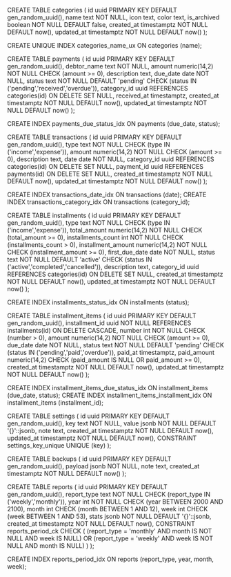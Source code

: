 CREATE TABLE categories (
  id          uuid PRIMARY KEY DEFAULT gen_random_uuid(),
  name        text NOT NULL,
  icon        text,
  color       text,
  is_archived boolean NOT NULL DEFAULT false,
  created_at  timestamptz NOT NULL DEFAULT now(),
  updated_at  timestamptz NOT NULL DEFAULT now()
);

CREATE UNIQUE INDEX categories_name_ux ON categories (name);

CREATE TABLE payments (
  id           uuid PRIMARY KEY DEFAULT gen_random_uuid(),
  debtor_name  text NOT NULL,
  amount       numeric(14,2) NOT NULL CHECK (amount >= 0),
  description  text,
  due_date     date NOT NULL,
  status       text NOT NULL DEFAULT 'pending' CHECK (status IN ('pending','received','overdue')),
  category_id  uuid REFERENCES categories(id) ON DELETE SET NULL,
  received_at  timestamptz,
  created_at   timestamptz NOT NULL DEFAULT now(),
  updated_at   timestamptz NOT NULL DEFAULT now()
);

CREATE INDEX payments_due_status_idx ON payments (due_date, status);

CREATE TABLE transactions (
  id           uuid PRIMARY KEY DEFAULT gen_random_uuid(),
  type         text NOT NULL CHECK (type IN ('income','expense')),
  amount       numeric(14,2) NOT NULL CHECK (amount >= 0),
  description  text,
  date         date NOT NULL,
  category_id  uuid REFERENCES categories(id) ON DELETE SET NULL,
  payment_id   uuid REFERENCES payments(id) ON DELETE SET NULL,
  created_at   timestamptz NOT NULL DEFAULT now(),
  updated_at   timestamptz NOT NULL DEFAULT now()
);

CREATE INDEX transactions_date_idx ON transactions (date);
CREATE INDEX transactions_category_idx ON transactions (category_id);

CREATE TABLE installments (
  id                  uuid PRIMARY KEY DEFAULT gen_random_uuid(),
  type                text NOT NULL CHECK (type IN ('income','expense')),
  total_amount        numeric(14,2) NOT NULL CHECK (total_amount >= 0),
  installments_count  int NOT NULL CHECK (installments_count > 0),
  installment_amount  numeric(14,2) NOT NULL CHECK (installment_amount >= 0),
  first_due_date      date NOT NULL,
  status              text NOT NULL DEFAULT 'active' CHECK (status IN ('active','completed','cancelled')),
  description         text,
  category_id         uuid REFERENCES categories(id) ON DELETE SET NULL,
  created_at          timestamptz NOT NULL DEFAULT now(),
  updated_at          timestamptz NOT NULL DEFAULT now()
);

CREATE INDEX installments_status_idx ON installments (status);

CREATE TABLE installment_items (
  id              uuid PRIMARY KEY DEFAULT gen_random_uuid(),
  installment_id  uuid NOT NULL REFERENCES installments(id) ON DELETE CASCADE,
  number          int NOT NULL CHECK (number > 0),
  amount          numeric(14,2) NOT NULL CHECK (amount >= 0),
  due_date        date NOT NULL,
  status          text NOT NULL DEFAULT 'pending' CHECK (status IN ('pending','paid','overdue')),
  paid_at         timestamptz,
  paid_amount     numeric(14,2) CHECK (paid_amount IS NULL OR paid_amount >= 0),
  created_at      timestamptz NOT NULL DEFAULT now(),
  updated_at      timestamptz NOT NULL DEFAULT now()
);

CREATE INDEX installment_items_due_status_idx ON installment_items (due_date, status);
CREATE INDEX installment_items_installment_idx ON installment_items (installment_id);

CREATE TABLE settings (
  id          uuid PRIMARY KEY DEFAULT gen_random_uuid(),
  key         text NOT NULL,
  value       jsonb NOT NULL DEFAULT '{}'::jsonb,
  note        text,
  created_at  timestamptz NOT NULL DEFAULT now(),
  updated_at  timestamptz NOT NULL DEFAULT now(),
  CONSTRAINT settings_key_unique UNIQUE (key)
);

CREATE TABLE backups (
  id          uuid PRIMARY KEY DEFAULT gen_random_uuid(),
  payload     jsonb NOT NULL,
  note        text,
  created_at  timestamptz NOT NULL DEFAULT now()
);

CREATE TABLE reports (
  id           uuid PRIMARY KEY DEFAULT gen_random_uuid(),
  report_type  text NOT NULL CHECK (report_type IN ('weekly','monthly')),
  year         int NOT NULL CHECK (year BETWEEN 2000 AND 2100),
  month        int CHECK (month BETWEEN 1 AND 12),
  week         int CHECK (week BETWEEN 1 AND 53),
  stats        jsonb NOT NULL DEFAULT '{}'::jsonb,
  created_at   timestamptz NOT NULL DEFAULT now(),
  CONSTRAINT reports_period_ck CHECK (
    (report_type = 'monthly' AND month IS NOT NULL AND week IS NULL)
    OR
    (report_type = 'weekly'  AND week  IS NOT NULL AND month IS NULL)
  )
);

CREATE INDEX reports_period_idx ON reports (report_type, year, month, week);